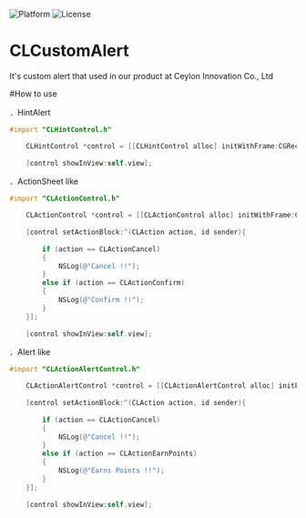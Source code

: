 ![Platform](https://img.shields.io/badge/platform-iOS-green.svg)
![License](https://img.shields.io/badge/License-MIT%20License-orange.svg)


# CLCustomAlert
It's custom alert that used in our product at Ceylon Innovation Co., Ltd

#How to use

．HintAlert

```objective-c
#import "CLHintControl.h"

    CLHintControl *control = [[CLHintControl alloc] initWithFrame:CGRectMake(self.view.center.x - kCLHintControlWidth / 2, self.view.center.y - CLHintControlHeight / 2, kCLHintControlWidth, CLHintControlHeight) title:@"Title" message:@"Message" hintImage:[UIImage imageNamed:@"dota"]];
    
    [control showInView:self.view];


```

．ActionSheet like

```objective-c
#import "CLActionControl.h"

    CLActionControl *control = [[CLActionControl alloc] initWithFrame:CGRectMake(0, CGRectGetHeight(self.view.frame), CGRectGetWidth(self.view.frame), CLActionControlHeight) title:@"Title" message:@"mssage\nmessage2" hintImage:nil];
    
    [control setActionBlock:^(CLAction action, id sender){
        
        if (action == CLActionCancel)
        {
            NSLog(@"Cancel !!");
        }
        else if (action == CLActionConfirm)
        {
            NSLog(@"Confirm !!");
        }
    }];
    
    [control showInView:self.view];

```

．Alert like

```objective-c
#import "CLActionAlertControl.h"

    CLActionAlertControl *control = [[CLActionAlertControl alloc] initExchangeWithFrame:CGRectMake(self.view.center.x - kCLActionAlertControlWidth, self.view.center.y - CLExchangeActionAlertControlHeight / 2, kCLActionAlertControlWidth, CLExchangeActionAlertControlHeight) title:@"Title" message:@"Message\nSubMEssage" image:[UIImage imageNamed:@"dota_bg"]];
    
    [control setActionBlock:^(CLAction action, id sender){
        
        if (action == CLActionCancel)
        {
            NSLog(@"Cancel !!");
        }
        else if (action == CLActionEarnPoints)
        {
            NSLog(@"Earns Points !!");
        }
    }];
    
    [control showInView:self.view];

```
